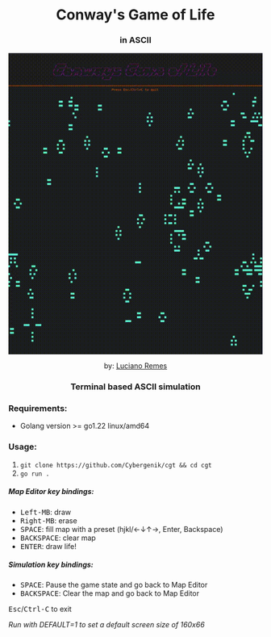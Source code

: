 <h1 align="center">Conway's Game of Life</h1>

<div align="center">
<h3>
in ASCII
</h3>

<img src="media/cgl_demo.gif" align="center" alt="visualization"/><br>

by: <a href="https://twitter.com/cybergenik" target="_blank">Luciano Remes</a>

<h3 align="center">Terminal based ASCII simulation</h3>

</div>


### Requirements:
- Golang version >= go1.22 linux/amd64

### Usage: 
1. `git clone https://github.com/Cybergenik/cgt && cd cgt`
2. `go run .`

##### Map Editor key bindings:
- <kbd>Left-MB</kbd>: draw
- <kbd>Right-MB</kbd>: erase
- <kbd>SPACE</kbd>: fill map with a preset (hjkl/←↓↑→, Enter, Backspace)
- <kbd>BACKSPACE</kbd>: clear map
- <kbd>ENTER</kbd>: draw life!

##### Simulation key bindings:
- <kbd>SPACE</kbd>: Pause the game state and go back to Map Editor
- <kbd>BACKSPACE</kbd>: Clear the map and go back to Map Editor

<kbd>Esc</kbd>/<kbd>Ctrl-C</kbd> to exit

_Run with DEFAULT=1 to set a default screen size of 160x66_
